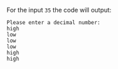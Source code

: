 For the input `35` the code will output:

```text
Please enter a decimal number:
high
low
low
low
high
high
```